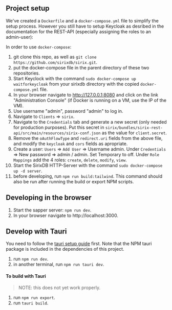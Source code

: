 ## Project setup

We've created a `Dockerfile` and a `docker-compose.yml` file to simplify the setup process. However you still have to setup Keycloak as desribed in the documentation for the REST-API (especially assigning the roles to an admin-user):

In order to use `docker-compose`:

1. git clone this repo, as well as `git clone https://github.com/sirixdb/sirix.git`.
2. put the docker-compose file in the parent directory of these two repositories.
3. Start Keyclock with the command `sudo docker-compose up waitforkeycloak` from your sirixdb directory with the copied `docker-compose.yml` file.
4. In your browser navigate to http://127.0.0.1:8080 and click on the link "Administration Console" (if Docker is running on a VM, use the IP of the VM).
5. Use username "admin", password "admin" to log in.
6. Navigate to `Clients` => `sirix`.
7. Navigate to the `Credentials` tab and generate a new secret (only needed for production purposes). Put this secret in `sirix/bundles/sirix-rest-api/src/main/resources/sirix-conf.json` as the value for `client.secret`.
8. Remove the `oAuthFlowType` and `redirect.uri` fields from the above file, and modify the `keycloak` and `cors` fields as apropriate.
9. Create a user: `Users` => `Add User` => Username admin. Under `Credentials` => New password => admin / admin. Set Temporary to off. Under `Role Mappings` add the 4 roles: `create`, `delete`, `modify`, `view`.
10. Start the SirixDB HTTP-Server with the command `sudo docker-compose up -d server`.
11. before developing, run `npm run build:tailwind`. This command should also be run after running the build or export NPM scripts.

## Developing in the browser

1. Start the sapper server: `npm run dev`.
2. In your browser navigate to http://localhost:3000.

## Develop with Tauri

You need to follow the [tauri setup guide](https://github.com/tauri-apps/tauri/wiki) first. Note that the NPM tauri package is included in the dependencies of this project. 

1. run `npm run dev`.
2. in another terminal, run `npm run tauri dev`.

#### To build with Tauri

> NOTE: this does not yet work properly.
1. run `npm run export`.
2. run `tauri build`.
